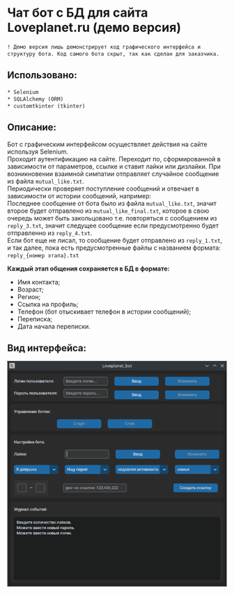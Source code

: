 # Чат бот с БД для сайта Loveplanet.ru (демо версия)

    ! Демо версия лишь демонстрирует код графического интерфейса и структуру бота. Код самого бота скрыт, так как сделан для заказчика.

## Использовано:
    * Selenium
    * SQLAlchemy (ORM)
    * customtkinter (tkinter)

## Описание:

Бот с графическим интерфейсом осуществляет действия на сайте используя Selenium.<br>
Проходит аутентификацию на сайте. Переходит по, сформированной в зависимости от параметров, ссылке и ставит лайки или  дизлайки. При возникновении взаимной симпатии отправляет случайное сообщение из файла `mutual_like.txt`.<br>
Периодически проверяет поступление сообщений и отвечает в зависимости от истории сообщений, например:<br> 
Последнее сообщение от бота было из файла `mutual_like.txt`, 
значит второе будет отправлено из `mutual_like_final.txt`, которое в свою очередь может быть закольцовано т.е. повторяться с сообщением из `reply_3.txt`, значит следущее сообщение если предусмотренно будет отправленно из `reply_4.txt`.<br>
Если бот еще не писал, то сообщение будет отправлено из `reply_1.txt`, и так далее, пока есть предусмотренные файлы с названием формата: `reply_{номер этапа}.txt`

**Каждый этап общения сохраняется в БД в формате:**
* Имя контакта;
* Возраст;
* Регион;
* Ссылка на профиль;
* Телефон (бот отыскивает телефон в истории сообщений);
* Переписка;
* Дата начала переписки.

## Вид интерфейса:

![GUI](GuiScreenshot.png)
